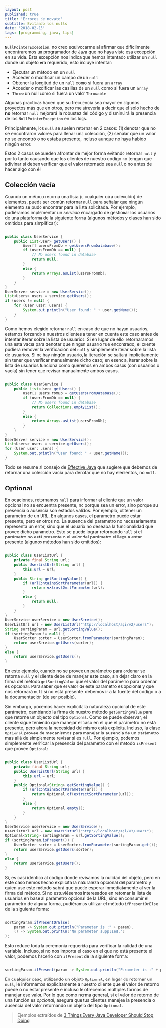 ```yaml
---
layout: post
published: true
title: 'Errores de novato'
subtitle: Evitando los nulls
date: '2018-02-15'
tags: [programming, java, tips]
---
```


```NullPointerException```, no creo equivocarme  al afirmar que difícilmente encontraremos un programador de Java que no haya visto esa excepción en su vida. Esta excepción nos indica que hemos intentado utilizar un ```null``` donde un objeto era requerido, esto incluye intentar:

- Ejecutar un método en un ```null```
- Acceder o modificar un campo de un ```null```
- Obtener la longitud de un ```null``` como si fuera un ```array```
- Acceder o modificar las casillas de un ```null``` como si fuera un ```array```
- ```Throw``` un null como si fuera un valor ```Throwable```

 Algunas practicas hacen que su frecuencia sea mayor en algunos proyectos más que en otros, pero me atrevería a decir que el solo hecho de **no** retornar ```null``` mejorará la robustez del código y disminuirá la presencia de los ```NullPointerException``` en los logs.

Principalmente, los ```null``` se suelen retornar en 2 casos: (1) denotar que no se encontraron valores para llenar una colección, (2) señalar que un valor no se encontró o no estaba presente, incluso aunque no haya habido ningún error.

Estos 2 casos se pueden afrontar de mejor forma evitando retornar ```null``` y por lo tanto causando que los clientes de nuestro código no tengan que adivinar si deben verificar que el valor retornado sea ```null``` o no antes de hacer algo con él.

## Colección vacía

Cuando un método retorna una lista (o cualquier otra colección) de elementos, puede ser común retornar ```null``` para señalar que ningún elemento se pudo encontrar para la lista solicitada. Por ejemplo, pudiéramos implementar un *servicio* encargado de gestionar los usuarios de una plataforma de la siguiente forma (algunos métodos y clases han sido omitidos para simplificar):

```java

public class UserService {
    public List<User> getUsers() {
        User[] usersFromDb = getUsersFromDatabase();
        if (usersFromDb == null) {
            // No users found in database
            return null;
        }
        else {
            return Arrays.asList(usersFromDb);
        }
    }
}
UserServer service = new UserService();
List<Users> users = service.getUsers();
if (users != null) {
    for (User user: users) {
        System.out.println("User found: " + user.getName());
    }
}

```
Como hemos elegido retornar ```null``` en caso de que no hayan usuarios, estamos forzando a nuestros clientes a tener en cuenta este caso antes de intentar iterar sobre la lista de usuarios. Si en lugar de ello, retornaramos una lista vacia para denotar que ningún usuario fue encontrado, el cliente pudiera remover la verificación del ```null``` y simplemente iterar sobre la lista de usuarios. Si no hay ningún usuario, la iteración se saltará implícitamente sin tener que verificar manualmente dicho caso; en esencia, iterar sobre la lista de usuarios funciona como queremos en ambos casos (con usuarios o vacía) sin tener que revisar manualmente ambos casos.

```java

public class UserService {
    public List<User> getUsers() {
        User[] usersFromDb = getUsersFromDatabase();
        if (usersFromDb == null) {
            // No users found in database
            return Collections.emptyList();
        }
        else {
            return Arrays.asList(usersFromDb);
        }
    }
}
UserServer service = new UserService();
List<Users> users = service.getUsers();
for (User user: users) {
    System.out.println("User found: " + user.getName());
}

```

Todo se resume al consejo de [Effective Java](https://books.google.co.kr/books/about/Effective_Java.html) que sugiere que debemos de retornar una colección vacía para denotar que no hay elementos, no ```null```.

## Optional

En ocaciones, retornamos ```null``` para informar al cliente que un valor opcional no se encuentra presente, no porque sea un error, sino porque su presencia o ausencia son estados validos. Por ejemplo, obtener un parametro de un URL. En algunos casos, el parametro puede estar presente, pero en otros no. La ausencia del parametro no necesariamente representa un error, sino que el usuario no deseaba la funcionalidad que provee dicho parametro. Esto se puede lograr retornando ```null``` si el parámetro no está presente o el valor del parámetro si llega a estar presente (algunos métodos han sido omitidos):

```java

public class UserListUrl {
    private final String url;
    public UserListUrl(String url) {
        this.url = url;
    }
    public String getSortingValue() {
        if (urlContainsSortParameter(url)) {
            return extractSortParameter(url);
        }
        else {
            return null;
        }
    }
}
UserService userService = new UserService();
UserListUrl url = new UserListUrl("http://localhost/api/v2/users");
String sortingParam = url.getSortingValue();
if (sortingParam != null) {
    UserSorter sorter = UserSorter.fromParameter(sortingParam);
    return userService.getUsers(sorter);
}
else {
    return userService.getUsers();
}

```

En este ejemplo, cuando no se provee un parámetro para ordenar se retorna ```null``` y el cliente debe de manejar este caso, sin dejar claro en la firma del método ```getSortingValue``` que el valor del parámetro para ordenar es opcional. Para saber que el valor de este parametro es opcional y que nos retornará ```null``` si no está presente, debemos ir a la fuente del código o a la documentación (de ser posible).

Sin embargo, podemos hacer explicita la naturaleza opcional de este parámetro, cambiando la firma de nuestro método ```getSortingValue``` para que retorne un objecto del tipo ```Optional```. Como se puede observar, el cliente sigue teniendo que manejar el caso en el que el parámetro no está presente, pero ahora la necesidad del mismo está explicita. Incluso, la clase ```Optional``` provee de mecanismos para manejar la ausencia de un parámetro mas allá de simplemente revisar si es ```null```. Por ejemplo, podemos simplemente verificar la presencia del parametro con el metodo ```isPresent``` que provee ```Optional```:

```java

public class UserListUrl {
    private final String url;
    public UserListUrl(String url) {
        this.url = url;
    }
    public Optional<String> getSortingValue() {
        if (urlContainsSortParameter(url)) {
            return Optional.of(extractSortParameter(url));
        }
        else {
            return Optional.empty();
        }
    }
}
UserService userService = new UserService();
UserListUrl url = new UserListUrl("http://localhost/api/v2/users");
Optional<String> sortingParam = url.getSortingValue();
if (sortingParam.isPresent()) {
    UserSorter sorter = UserSorter.fromParameter(sortingParam.get());
    return userService.getUsers(sorter);
}
else {
    return userService.getUsers();
}

```

Si, es casi idéntico al código donde revisamos la nulidad del objeto, pero en este caso hemos hecho explicita la naturaleza opcional del parámetro y quien use este método sabrá que puede esperar inmediatamente al ver la firma del método. Si no estuviésemos interesados en retornar la lista de usuarios en base al parámetro opcional de la URL, sino en consumir el parámetro de alguna forma, pudiéramos utilizar el método ```ifPresentOrElse``` de la siguiente forma:

```java

sortingParam.ifPresentOrElse(
    param -> System.out.println("Parameter is :" + param),
    () -> System.out.println("No parameter supplied.")
);

```

Esto reduce toda la ceremonia requerida para verificar la nulidad de una variable. Incluso, si no nos importa el caso en el que no está presente el valor, podemos hacerlo con ```ifPresent``` de la siguiente forma:

```java

sortingParam.ifPresent(param -> System.out.println("Parameter is :" + param));

```

En cualquier caso, utilizando un objeto ```Optional```, en lugar de retornar un ```null```, le informamos explicitamente a nuestro cliente que el valor de retorno puede o no estar presente e incluso le ofrecemos múltiples formas de manejar ese valor. Por lo que como norma general, si el valor de retorno de una función es *opcional*, asegura que tus clientes manejen la presencia o ausencia del valor retornando un objeto del tipo ```Optional```.

> Ejemplos extraídos de [3 Things Every Java Developer Should Stop Doing](https://dzone.com/articles/3-things-every-java-developer-should-stop-doing)
